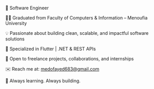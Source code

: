 💼 Software Engineer 

👨‍🎓 Graduated from Faculty of Computers & Information – Menoufia University

💡 Passionate about building clean, scalable, and impactful software solutions

📱 Specialized in Flutter | .NET & REST APIs

🤝 Open to freelance projects, collaborations, and internships

✉️ Reach me at: medofayed683@gmail.com

🚀 Always learning. Always building.
